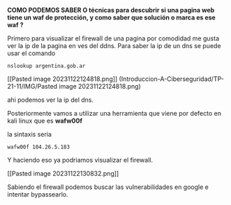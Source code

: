 
**COMO PODEMOS SABER O técnicas para descubrir si una pagina web tiene un waf de protección, y como saber que solución o marca es ese waf ?**


Primero para visualizar el firewall de una pagina por comodidad me gusta ver la ip de la pagina en ves del ddns.
Para saber la ip de un dns se puede usar el comando

```
nslookup argentina.gob.ar
```


[[Pasted image 20231122124818.png]] (Introduccion-A-Ciberseguridad/TP-21-11/IMG/Pasted image 20231122124818.png)

ahi podemos ver la ip del dns.

Posteriormente vamos a utilizar una herramienta que viene por defecto en kali linux que es **wafw00f**

la sintaxis seria
```
wafw00f 104.26.5.183
```


Y haciendo eso ya podriamos visualizar el firewall.

[[Pasted image 20231122130832.png]]

Sabiendo el firewall podemos buscar las vulnerabilidades en google e intentar bypassearlo.

